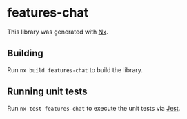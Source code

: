 # features-chat

This library was generated with [Nx](https://nx.dev).

## Building

Run `nx build features-chat` to build the library.

## Running unit tests

Run `nx test features-chat` to execute the unit tests via [Jest](https://jestjs.io).
